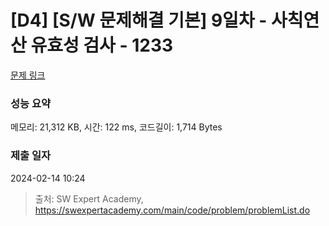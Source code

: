 # [D4] [S/W 문제해결 기본] 9일차 - 사칙연산 유효성 검사 - 1233 

[문제 링크](https://swexpertacademy.com/main/code/problem/problemDetail.do?contestProbId=AV141176AIwCFAYD) 

### 성능 요약

메모리: 21,312 KB, 시간: 122 ms, 코드길이: 1,714 Bytes

### 제출 일자

2024-02-14 10:24



> 출처: SW Expert Academy, https://swexpertacademy.com/main/code/problem/problemList.do